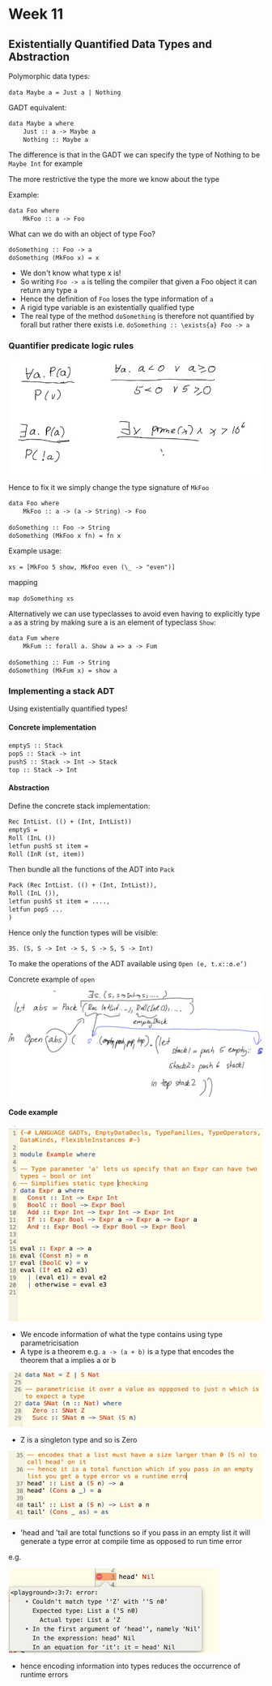# Week 11

## Existentially Quantified Data Types and Abstraction

Polymorphic data types:

`data Maybe a = Just a | Nothing`

GADT equivalent:

```
data Maybe a where
	Just :: a -> Maybe a
	Nothing :: Maybe a 
```

The difference is that in the GADT we can specify the type of Nothing to be `Maybe Int` for example

The more restrictive the type the more we know about the type

Example:

```
data Foo where
	MkFoo :: a -> Foo
```

What can we do with an object of type Foo?

```
doSomething :: Foo -> a
doSomething (MkFoo x) = x 
```

* We don't know what type x is!
* So writing `Foo -> a` is telling the compiler that given a Foo object it can return any type `a`
* Hence the definition of `Foo` loses the type information of `a`
* A rigid type variable is an existentially qualified type
* The real type of the method `doSomething` is therefore not quantified by forall but rather there exists i.e. `doSomething :: \exists{a} Foo -> a`

### Quantifier predicate logic rules

![](week-11-01.png)

Hence to fix it we simply change the type signature of `MkFoo`

```
data Foo where
	MkFoo :: a -> (a -> String) -> Foo

doSomething :: Foo -> String
doSomething (MkFoo x fn) = fn x
```

Example usage:

`xs = [MkFoo 5 show, MkFoo even (\_ -> "even")]`

mapping

`map doSomething xs`

Alternatively we can use typeclasses to avoid even having to explicitly type `a` as a string by making sure a is an element of typeclass `Show`:

```
data Fum where
	MkFum :: forall a. Show a => a -> Fum 

doSomething :: Fum -> String
doSomething (MkFum x) = show a 
```

### Implementing a stack ADT 

Using existentially quantified types! 

#### Concrete implementation 

```
emptyS :: Stack
popS :: Stack -> int
pushS :: Stack -> Int -> Stack
top :: Stack -> Int
```

#### Abstraction

Define the concrete stack implementation:

```
Rec IntList. (() + (Int, IntList))
emptyS =
Roll (InL ())
letfun pushS st item =
Roll (InR (st, item))
```

Then bundle all the functions of the ADT into `Pack`

```
Pack (Rec IntList. (() + (Int, IntList)),
Roll (InL ()),
letfun pushS st item = ....,
letfun popS ...
)
```

Hence only the function types will be visible:

```
∃S. (S, S -> Int -> S, S -> S, S -> Int)
```

To make the operations of the ADT available using `Open (e, t.x::σ.e’)`

Concrete example of `open`

![](week-11-02.png)

#### Code example 

![](week-11-03.png)

* We encode information of what the type contains using type parametricisation
* A type is a theorem e.g. `a -> (a + b)` is a type that encodes the theorem that a implies a or b

![](week-11-04.png)

* Z is a singleton type and so is Zero

![](week-11-05.png)

* 'head and 'tail are total functions so if you pass in an empty list it will generate a type error at compile time as opposed to run time error

e.g.

![](week-11-06.png)

* hence encoding information into types reduces the occurrence of runtime errors 



